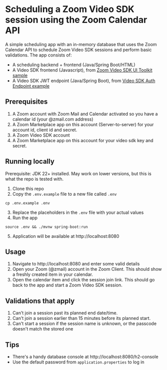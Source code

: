 # Scheduling a Zoom Video SDK session using the Zoom Calendar API
A simple scheduling app with an in-memory database that uses the Zoom Calendar API to schedule Zoom Video SDK sessions and perform basic validations.
The app consists of:
- A scheduling backend + frontend (Java/Spring Boot/HTML)
- A Video SDK frontend (Javascript), from [Zoom Video SDK UI Toolkit sample](https://github.com/zoom/videosdk-ui-toolkit-javascript-sample)
- A Video SDK JWT endpoint (Java/Spring Boot), from [Video SDK Auth Endpoint example](https://github.com/NLxAROSA/zoom-vdsk-auth-endpoint)

## Prerequisites
1. A Zoom account with Zoom Mail and Calendar activated so you have a calendar id (your @zmail.com address)
2. A Zoom Marketplace app on this account (Server-to-server) for your account id, client id and secret.
3. A Zoom Video SDK account
4. A Zoom Marketplace app on this account for your video sdk key and secret.

## Running locally
Prerequisite: JDK 22+ installed. May work on lower versions, but this is what the repo is tested with.
1. Clone this repo
2. Copy the `.env.example` file to a new file called `.env`
```shell
cp .env.example .env
```
3. Replace the placeholders in the `.env` file with your actual values
4. Run the app
```shell
source .env && ./mvnw spring-boot:run
```
5. Application will be available at http://localhost:8080

## Usage
1. Navigate to http://localhost:8080 and enter some valid details
2. Open your Zoom (@zmail) account in the Zoom Client. This should show a freshly created item in your calendar.
3. Open the calendar item and click the session join link. This should go back to the app and start a Zoom Video SDK session.

## Validations that apply
1. Can't join a session past its planned end date/time.
2. Can't join a session earlier than 15 minutes before its planned start.
3. Can't start a session if the session name is unknown, or the passcode doesn't match the stored one

## Tips
* There's a handy database console at http://localhost:8080/h2-console
* Use the default password from `application.properties` to log in